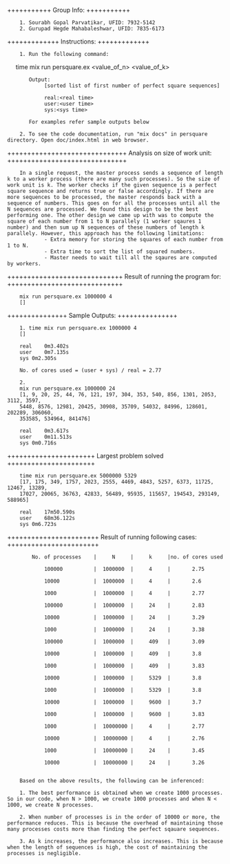 +++++++++++
Group Info:
+++++++++++

        1. Sourabh Gopal Parvatikar, UFID: 7932-5142
        2. Gurupad Hegde Mahabaleshwar, UFID: 7835-6173

+++++++++++++
Instructions:
+++++++++++++

        1. Run the following command:
                time mix run persquare.ex <value_of_n> <value_of_k>

           Output:
                [sorted list of first number of perfect square sequences]

                real:<real time>
                user:<user time>
                sys:<sys time>
        
           For examples refer sample outputs below

        2. To see the code documentation, run "mix docs" in persquare directory. Open doc/index.html in web browser.

++++++++++++++++++++++++++++++
Analysis on size of work unit:
++++++++++++++++++++++++++++++

        In a single request, the master process sends a sequence of length k to a worker process (there are many such processes). So the size of work unit is k. The worker checks if the given sequence is a perfect square sequence and returns true or false accordingly. If there are more sequences to be processed, the master responds back with a sequence of numbers. This goes on for all the processes until all the N sequences are processed. We found this design to be the best performing one. The other design we came up with was to compute the square of each number from 1 to N parallely (1 worker sqaures 1 number) and then sum up N sequences of these numbers of length k parallely. However, this approach has the following limitations:
                - Extra memory for storing the squares of each number from 1 to N.
                - Extra time to sort the list of squared numbers.
                - Master needs to wait till all the sqaures are computed by workers.

+++++++++++++++++++++++++++++
Result of running the program for:
+++++++++++++++++++++++++++++

        mix run persquare.ex 1000000 4
        []

+++++++++++++++
Sample Outputs:
+++++++++++++++
        
        1. time mix run persquare.ex 1000000 4
        []

        real	0m3.402s
        user	0m7.135s
        sys	0m2.305s

        No. of cores used = (user + sys) / real = 2.77

        2. 
        mix run persquare.ex 1000000 24
        [1, 9, 20, 25, 44, 76, 121, 197, 304, 353, 540, 856, 1301, 2053, 3112, 3597,
        5448, 8576, 12981, 20425, 30908, 35709, 54032, 84996, 128601, 202289, 306060,
        353585, 534964, 841476]

        real	0m3.617s
        user	0m11.513s
        sys	0m0.716s

++++++++++++++++++++++
Largest problem solved
++++++++++++++++++++++

        time mix run persquare.ex 5000000 5329
        [17, 175, 349, 1757, 2023, 2555, 4469, 4843, 5257, 6373, 11725, 12467, 13289,
        17027, 20065, 36763, 42833, 56489, 95935, 115657, 194543, 293149, 588965]

        real	17m50.590s
        user	68m36.122s
        sys	0m6.723s

+++++++++++++++++++++++
Result of running following cases:
+++++++++++++++++++++++
        
            No. of processes    |     N     |     k     |no. of cores used
        
                100000          |  1000000  |     4     |       2.75       
       
                10000           |  1000000  |     4     |       2.6       
       
                1000            |  1000000  |     4     |       2.77       
        
                100000          |  1000000  |     24    |       2.83       
        
                10000           |  1000000  |     24    |       3.29       
        
                1000            |  1000000  |     24    |       3.38       
        
                100000          |  1000000  |     409   |       3.09       
        
                10000           |  1000000  |     409   |       3.8       
        
                1000            |  1000000  |     409   |       3.83       
        
                10000           |  1000000  |     5329  |       3.8       
        
                1000            |  1000000  |     5329  |       3.8       
        
                10000           |  1000000  |     9600  |       3.7       
        
                1000            |  1000000  |     9600  |       3.83      
        
                1000            |  10000000 |     4     |       2.77
        
                10000           |  10000000 |     4     |       2.76      
        
                1000            |  10000000 |     24    |       3.45
        
                10000           |  10000000 |     24    |       3.26   


        Based on the above results, the following can be inferenced:

        1. The best performance is obtained when we create 1000 processes. So in our code, when N > 1000, we create 1000 processes and when N < 1000, we create N processes.

        2. When number of processes is in the order of 10000 or more, the performance reduces. This is because the overhead of maintaining those many processes costs more than finding the perfect sqauare sequences.

        3. As k increases, the performance also increases. This is because when the length of sequences is high, the cost of maintaining the processes is negligible.
